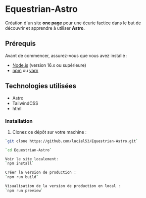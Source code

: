 # Equestrian-Astro

Création d'un site **one page** pour une écurie factice dans le but de découvrir et apprendre à utiliser **Astro**.

## Prérequis

Avant de commencer, assurez-vous que vous avez installé :

- [Node.js](https://nodejs.org/) (version 16.x ou supérieure)
- [npm](https://www.npmjs.com/) ou [yarn](https://yarnpkg.com/)

## Technologies utilisées

- Astro
- TailwindCSS
- html

### Installation

1. Clonez ce dépôt sur votre machine :

```bash
`git clone https://github.com/luciel53/Equestrian-Astro.git`

`cd Equestrian-Astro`

Voir le site localement:
`npm install`

Créer la version de production :
`npm run build`

Visualisation de la version de production en local :
`npm run preview`
